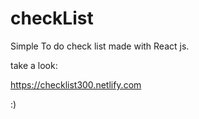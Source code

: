 # checkList

Simple To do check list made with React js.

take a look:

https://checklist300.netlify.com

:)

